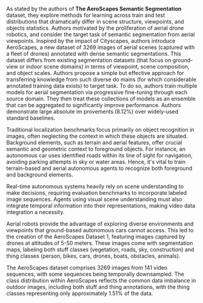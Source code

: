 As stated by the authors of **The AeroScapes Semantic Segmentation** dataset, they explore methods for learning across train and test distributions that dramatically differ in scene structure, viewpoints, and objects statistics. Authors motivated by the proliferation of aerial drone robotics, and consider the target task of semantic segmentation from aerial viewpoints. Inspired by the impact of Cityscapes, authors introduce AeroScapes, a new dataset of 3269 images of aerial scenes (captured with a fleet of drones) annotated with dense semantic segmentations. This dataset differs from existing segmentation datasets (that focus on ground-view or indoor scene domains) in terms of viewpoint, scene composition, and object scales. Authors propose a simple but effective approach for transferring knowledge from such diverse do mains (for which considerable annotated training data exists) to target task. To do so, authors train multiple models for aerial segmentation via progressive fine-tuning through each source domain. They then treat these collections of models as an ensemble that can be aggregated to significantly improve performance. Authors demonstrate large absolute im provements (8.12%) over widely-used standard baselines.

Traditional localization benchmarks focus primarily on object recognition in images, often neglecting the context in which these objects are situated. Background elements, such as terrain and aerial features, offer crucial semantic and geometric context to foreground objects. For instance, an autonomous car uses identified roads within its line of sight for navigation, avoiding parking attempts in sky or water areas. Hence, it's vital to train terrain-based and aerial autonomous agents to recognize both foreground and background elements.

Real-time autonomous systems heavily rely on scene understanding to make decisions, requiring evaluation benchmarks to incorporate labeled image sequences. Agents using visual scene understanding must also integrate temporal information into their representations, making video data integration a necessity.

Aerial robots provide the advantage of exploring diverse environments and viewpoints that ground-based autonomous cars cannot access. This led to the creation of the AeroScapes Dataset 1, featuring images captured by drones at altitudes of 5-50 meters. These images come with segmentation maps, labeling both stuff classes (vegetation, roads, sky, construction) and thing classes (person, bikes, cars, drones, boats, obstacles, animals).

The AeroScapes dataset comprises 3269 images from 141 video sequences, with some sequences being temporally downsampled. The class distribution within AeroScapes reflects the common data imbalance in outdoor images, including both stuff and thing annotations, with the thing classes representing only approximately 1.51% of the data.
